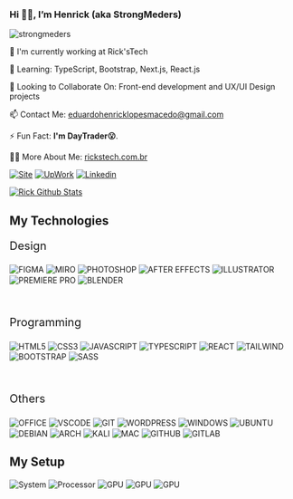 ### Hi 👋🏻, I’m Henrick (aka StrongMeders)

<p align="left"> <img src="https://komarev.com/ghpvc/?username=strongmeders&label=Profile%20views&color=76d2e5&style=flat" alt="strongmeders" /></p>

📝 I'm currently working at Rick'sTech

🌱 Learning: TypeScript, Bootstrap, Next.js, React.js

👯 Looking to Collaborate On: Front-end development and UX/UI Design projects

📫 Contact Me: eduardohenricklopesmacedo@gmail.com

⚡ Fun Fact: <strong>I'm DayTrader😮</strong>.

👨‍💻 More About Me: <a href="https://rickstech.com.br">rickstech.com.br</a>

[![Site](https://img.shields.io/website?label=rickstech.com.br&style=for-the-badge&url=https://rickstech.com.br/)](https://rickstech.com.br)
[![UpWork](https://img.shields.io/badge/UpWork-6FDA44?style=for-the-badge&logo=Upwork&logoColor=white)](https://www.upwork.com/freelancers/~01a6800e7b877d7385?mp_source=share)
[![Linkedin](https://img.shields.io/badge/LinkedIn-0077B5?style=for-the-badge&logo=linkedin&logoColor=white)](https://linkedin.com/in/eduardohenricklopesmacedo)

[![Rick Github Stats](https://github-readme-stats.vercel.app/api/top-langs/?username=maykbrito&theme=dark&hide_border=true&locale=en&layout=compact&bg_color=151b23)](https://github.com/StrongMeders)

## My Technologies
<div>
<p style="font-size:20px">Design</p>
  <img align="center" alt="FIGMA" src="https://img.shields.io/badge/Figma-F24E1E?style=for-the-badge&logo=figma&logoColor=white">
  <img align="center" alt="MIRO" src="https://img.shields.io/badge/Miro-050038?style=for-the-badge&logo=Miro&logoColor=white">
  <img align="center" alt="PHOTOSHOP" src="https://img.shields.io/badge/Adobe%20Photoshop-31A8FF?style=for-the-badge&logo=Adobe%20Photoshop&logoColor=black">
  <img align="center" alt="AFTER EFFECTS" src="https://img.shields.io/badge/Adobe%20after%20affects-CF96FD?style=for-the-badge&logo=Adobe%20after%20effects&logoColor=393665">
  <img align="center" alt="ILLUSTRATOR" src="https://img.shields.io/badge/Adobe%20Illustrator-FF9A00?style=for-the-badge&logo=adobe%20illustrator&logoColor=white">
  <img align="center" alt="PREMIERE PRO" src="https://img.shields.io/badge/Adobe%20Premiere%20Pro-9999FF?style=for-the-badge&logo=Adobe%20Premiere%20Pro&logoColor=white">
  <img align="center" alt="BLENDER" src="https://img.shields.io/badge/blender-%23F5792A.svg?style=for-the-badge&logo=blender&logoColor=white">
  </br>
  </br>
  </br>
<p style="font-size:20px">Programming</p>
  <img align="center" alt="HTML5" src="https://img.shields.io/badge/HTML5-E34F26?style=for-the-badge&logo=html5&logoColor=white">
  <img align="center" alt="CSS3" src="https://img.shields.io/badge/CSS3-1572B6?style=for-the-badge&logo=css3&logoColor=white">
  <img align="center" alt="JAVASCRIPT" src="https://img.shields.io/badge/JavaScript-323330?style=for-the-badge&logo=javascript&logoColor=F7DF1E">
  <img align="center" alt="TYPESCRIPT" src="https://img.shields.io/badge/TypeScript-007ACC?style=for-the-badge&logo=typescript&logoColor=white">
  <img align="center" alt="REACT" src="https://img.shields.io/badge/React-20232A?style=for-the-badge&logo=react&logoColor=61DAFB">
  <img align="center" alt="TAILWIND" src="https://img.shields.io/badge/Tailwind_CSS-38B2AC?style=for-the-badge&logo=tailwind-css&logoColor=white">
  <img align="center" alt="BOOTSTRAP" src="https://img.shields.io/badge/Bootstrap-563D7C?style=for-the-badge&logo=bootstrap&logoColor=white">
  <img align="center" alt="SASS" src="https://img.shields.io/badge/Sass-CC6699?style=for-the-badge&logo=sass&logoColor=white">
  </br>
  </br>
  </br>
<p style="font-size:20px">Others</p>
  <img align="center" alt="OFFICE" src="https://img.shields.io/badge/Microsoft_Office-D83B01?style=for-the-badge&logo=microsoft-office&logoColor=whit"> 
  <img align="center" alt="VSCODE" src="https://img.shields.io/badge/Visual_Studio_Code-0078D4?style=for-the-badge&logo=visual%20studio%20code&logoColor=white">
  <img align="center" alt="GIT" src="https://img.shields.io/badge/GIT-E44C30?style=for-the-badge&logo=git&logoColor=white">
  <img align="center" alt="WORDPRESS" src="https://img.shields.io/badge/Wordpress-21759B?style=for-the-badge&logo=wordpress&logoColor=white">
  <img align="center" alt="WINDOWS" src="https://img.shields.io/badge/Windows-0078D6?style=for-the-badge&logo=windows&logoColor=white">
  <img align="center" alt="UBUNTU" src="https://img.shields.io/badge/Ubuntu-E95420?style=for-the-badge&logo=ubuntu&logoColor=white">
  <img align="center" alt="DEBIAN" src="https://img.shields.io/badge/Debian-A81D33?style=for-the-badge&logo=debian&logoColor=white">
  <img align="center" alt="ARCH" src="https://img.shields.io/badge/Arch_Linux-1793D1?style=for-the-badge&logo=arch-linux&logoColor=white">
  <img align="center" alt="KALI" src="https://img.shields.io/badge/Kali_Linux-557C94?style=for-the-badge&logo=kali-linux&logoColor=white">
  <img align="center" alt="MAC" src="https://img.shields.io/badge/mac%20os-000000?style=for-the-badge&logo=apple&logoColor=white">
  <img align="center" alt="GITHUB" src="https://img.shields.io/badge/GitHub-100000?style=for-the-badge&logo=github&logoColor=white">
  <img align="center" alt="GITLAB" src="https://img.shields.io/badge/GitLab-330F63?style=for-the-badge&logo=gitlab&logoColor=white">
  
  ## My Setup
  
  <img align="center" alt="System" src="https://img.shields.io/badge/Windows 11-Pro-0078D6?style=for-the-badge&logo=windows&logoColor=white">
  <img align="center" alt="Processor" src="https://img.shields.io/badge/AMD-Ryzen_7_5700X-ED1C24?style=for-the-badge&logo=amd&logoColor=white">
  <img align="center" alt="GPU" src="https://img.shields.io/badge/NVIDIA-RTX4060-76B900?style=for-the-badge&logo=nvidia&logoColor=white">
  <img align="center" alt="GPU" src="https://img.shields.io/badge/RAM- 50GB Asgard Valkyrie v5-76B900?style=for-the-badge&color=ff2424">
  <img align="center" alt="GPU" src="https://img.shields.io/badge/SSD-1TB 4500Mb/s NVME-76B900?style=for-the-badge">
</div>
